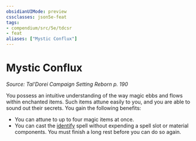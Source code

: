 ```yaml
---
obsidianUIMode: preview
cssclasses: json5e-feat
tags:
- compendium/src/5e/tdcsr
- feat
aliases: ["Mystic Conflux"]
---
```

# Mystic Conflux
*Source: Tal'Dorei Campaign Setting Reborn p. 190*  

You possess an intuitive understanding of the way magic ebbs and flows within enchanted items. Such items attune easily to you, and you are able to sound out their secrets. You gain the following benefits:

- You can attune to up to four magic items at once.  
- You can cast the [identify](Mechanics/spells/identify.md) spell without expending a spell slot or material components. You must finish a long rest before you can do so again.